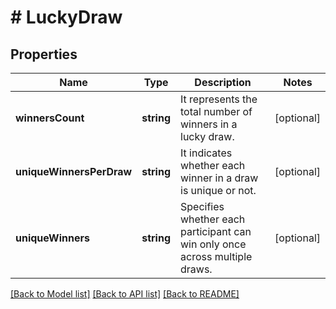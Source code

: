 # # LuckyDraw

## Properties

Name | Type | Description | Notes
------------ | ------------- | ------------- | -------------
**winnersCount** | **string** | It represents the total number of winners in a lucky draw. | [optional]
**uniqueWinnersPerDraw** | **string** | It indicates whether each winner in a draw is unique or not. | [optional]
**uniqueWinners** | **string** | Specifies whether each participant can win only once across multiple draws. | [optional]

[[Back to Model list]](../../README.md#models) [[Back to API list]](../../README.md#endpoints) [[Back to README]](../../README.md)
